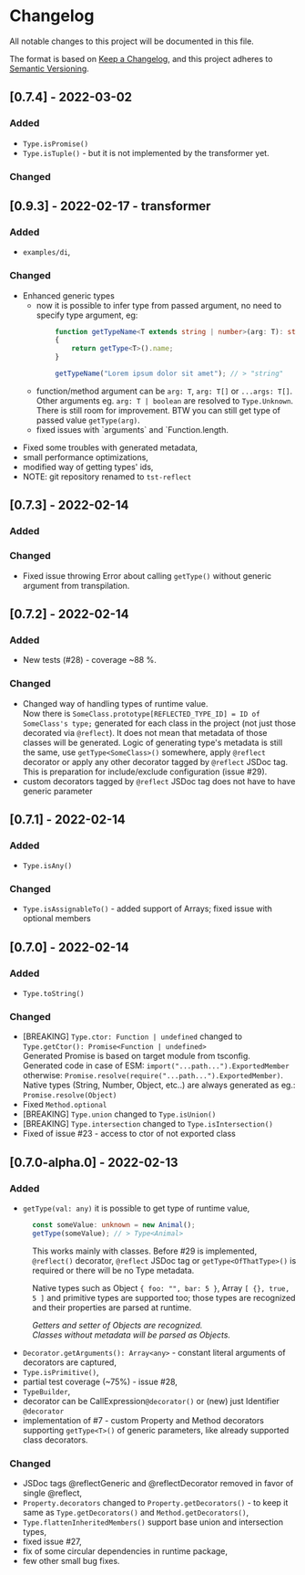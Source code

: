 # Changelog
All notable changes to this project will be documented in this file.

The format is based on [Keep a Changelog](https://keepachangelog.com/en/1.0.0/),
and this project adheres to [Semantic Versioning](https://semver.org/spec/v2.0.0.html).


[//]: # (## [1.0.0] - 2022-01-01)
[//]: # (### Added)
[//]: # (### Changed)


## [0.7.4] - 2022-03-02
### Added
- `Type.isPromise()`
- `Type.isTuple()` - but it is not implemented by the transformer yet.
### Changed


## [0.9.3] - 2022-02-17 - transformer
### Added
- `examples/di`,

### Changed
- Enhanced generic types
  - now it is possible to infer type from passed argument, no need to specify type argument, eg:

<dl><dd><dl><dd>

```typescript
function getTypeName<T extends string | number>(arg: T): string
{
	return getType<T>().name;
}

getTypeName("Lorem ipsum dolor sit amet"); // > "string"
 ```
 
</dd></dl></dd></dl>
<ul>
<ul>
<li>function/method argument can be <code>arg: T</code>, <code>arg: T[]</code> or <code>...args: T[]</code>.
Other arguments eg. <code>arg: T | boolean</code> are resolved to <code>Type.Unknown</code>. There is still room for improvement. BTW you can still get type of passed value <code>getType(arg)</code>.</li>
<li>fixed issues with `arguments` and `Function.length.</li>
</ul>
</ul>

  - Fixed some troubles with generated metadata,
  - small performance optimizations,
  - modified way of getting types' ids,
  - NOTE: git repository renamed to `tst-reflect`


## [0.7.3] - 2022-02-14
### Added
### Changed
- Fixed issue throwing Error about calling `getType()` without generic argument from transpilation.


## [0.7.2] - 2022-02-14
### Added
- New tests (#28) - coverage ~88 %.

### Changed
- Changed way of handling types of runtime value.
\
Now there is `SomeClass.prototype[REFLECTED_TYPE_ID] = ID of SomeClass's type;` generated for each class in the project (not just those decorated via `@reflect`).
It does not mean that metadata of those classes will be generated.
Logic of generating type's metadata is still the same, 
use `getType<SomeClass>()` somewhere, apply `@reflect` decorator 
or apply any other decorator tagged by `@reflect` JSDoc tag.
\
This is preparation for include/exclude configuration (issue #29).
- custom decorators tagged by `@reflect` JSDoc tag does not have to have generic parameter

## [0.7.1] - 2022-02-14
### Added
- `Type.isAny()`

### Changed
- `Type.isAssignableTo()` - added support of Arrays; fixed issue with optional members


## [0.7.0] - 2022-02-14
### Added
- `Type.toString()`

### Changed
- \[BREAKING] `Type.ctor: Function | undefined` changed to `Type.getCtor(): Promise<Function | undefined>`
\
Generated Promise is based on target module from tsconfig.
\
Generated code in case of ESM: `import("...path...").ExportedMember` otherwise: `Promise.resolve(require("...path...").ExportedMember)`.
\
Native types (String, Number, Object, etc..) are always generated as eg.: `Promise.resolve(Object)`
- Fixed `Method.optional`
- \[BREAKING] `Type.union` changed to `Type.isUnion()`
- \[BREAKING] `Type.intersection` changed to `Type.isIntersection()`
- Fixed of issue #23 - access to ctor of not exported class


## [0.7.0-alpha.0] - 2022-02-13
### Added
- `getType(val: any)` it is possible to get type of runtime value,

<dl>
<dd>

```typescript
const someValue: unknown = new Animal();
getType(someValue); // > Type<Animal>
```
This works mainly with classes.
Before #29 is implemented, `@reflect()` decorator, `@reflect` JSDoc tag or `getType<OfThatType>()` is required or there will be no Type metadata.

Native types such as Object `{ foo: "", bar: 5 }`, Array `[ {}, true, 5 ]` and primitive types are supported too; those types are recognized and their properties are parsed at runtime.

*Getters and setter of Objects are recognized.*
\
*Classes without metadata will be parsed as Objects.*

</dd>
</dl>

- `Decorator.getArguments(): Array<any>` - constant literal arguments of decorators are captured,
- `Type.isPrimitive()`,
- partial test coverage (~75%) - issue #28,
- `TypeBuilder`,
- decorator can be CallExpression`@decorator()` or (new) just Identifier `@decorator`
- implementation of #7 - custom Property and Method decorators supporting `getType<T>()` of generic parameters, like already supported class decorators.

### Changed
- JSDoc tags @reflectGeneric and @reflectDecorator removed in favor of single @reflect,
- `Property.decorators` changed to `Property.getDecorators()` - to keep it same as `Type.getDecorators()` and `Method.getDecorators()`,
- `Type.flattenInheritedMembers()` support base union and intersection types,
- fixed issue #27,
- fix of some circular dependencies in runtime package,
- few other small bug fixes.